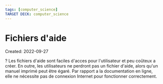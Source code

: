 ```yaml
---
tags: [computer_science] 
TARGET DECK: computer_science
---
```

# Fichiers d'aide
Created: 2022-09-27

?
Les fichiers d'aide sont faciles d'acces pour l'utilisateur et peu coûteux a créer.
En outre, les utilisateurs ne perdront pas un fichier d'aide, alors qu'un manuel imprimé peut être égaré.
Par rapport a la documentation en ligne, elle ne nécessite pas de connexion Internet pour fonctionner correctement.
<!--SR:!2023-06-20,158,250-->